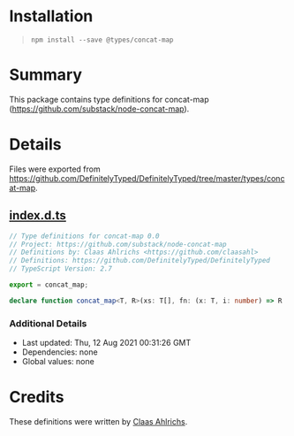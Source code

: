 # Installation
> `npm install --save @types/concat-map`

# Summary
This package contains type definitions for concat-map (https://github.com/substack/node-concat-map).

# Details
Files were exported from https://github.com/DefinitelyTyped/DefinitelyTyped/tree/master/types/concat-map.
## [index.d.ts](https://github.com/DefinitelyTyped/DefinitelyTyped/tree/master/types/concat-map/index.d.ts)
````ts
// Type definitions for concat-map 0.0
// Project: https://github.com/substack/node-concat-map
// Definitions by: Claas Ahlrichs <https://github.com/claasahl>
// Definitions: https://github.com/DefinitelyTyped/DefinitelyTyped
// TypeScript Version: 2.7

export = concat_map;

declare function concat_map<T, R>(xs: T[], fn: (x: T, i: number) => R | R[]): R[];

````

### Additional Details
 * Last updated: Thu, 12 Aug 2021 00:31:26 GMT
 * Dependencies: none
 * Global values: none

# Credits
These definitions were written by [Claas Ahlrichs](https://github.com/claasahl).
